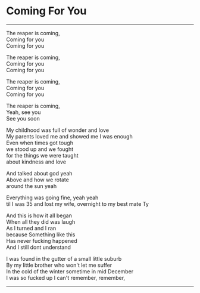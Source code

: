 # Coming For You

---

The reaper is coming,  
Coming for you  
Coming for you

The reaper is coming,  
Coming for you  
Coming for you

The reaper is coming,  
Coming for you  
Coming for you

The reaper is coming,  
Yeah, see you  
See you soon

My childhood was full of wonder and love  
My parents loved me and showed me I was enough  
Even when times got tough  
we stood up and we fought  
for the things we were taught  
about kindness and love

And talked about god yeah  
Above and how we rotate  
around the sun yeah

Everything was going fine, yeah yeah  
til I was 35 and lost my wife, overnight to my best mate Ty

And this is how it all began  
When all they did was laugh  
As I turned and I ran  
because Something like this  
Has never fucking happened  
And I still dont understand

I was found in the gutter of a small little suburb  
By my little brother who won't let me suffer  
In the cold of the winter sometime in mid December  
I was so fucked up I can't remember, remember,

---
